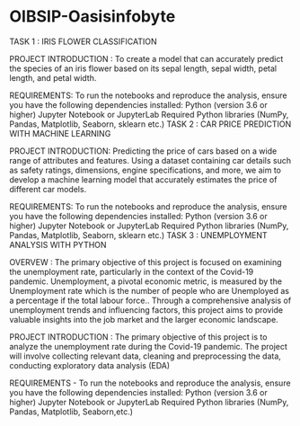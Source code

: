 # OIBSIP-Oasisinfobyte
TASK 1 : IRIS FLOWER CLASSIFICATION

PROJECT INTRODUCTION : To create a model that can accurately predict the species of an iris flower based on its sepal length, sepal width, petal length, and petal width.

REQUIREMENTS: To run the notebooks and reproduce the analysis, ensure you have the following dependencies installed: Python (version 3.6 or higher) Jupyter Notebook or JupyterLab Required Python libraries (NumPy, Pandas, Matplotlib, Seaborn, sklearn etc.)
TASK 2 : CAR PRICE PREDICTION WITH MACHINE LEARNING

PROJECT INTRODUCTION: Predicting the price of cars based on a wide range of attributes and features. Using a dataset containing car details such as safety ratings, dimensions, engine specifications, and more, we aim to develop a machine learning model that accurately estimates the price of different car models.

REQUIREMENTS: To run the notebooks and reproduce the analysis, ensure you have the following dependencies installed: Python (version 3.6 or higher) Jupyter Notebook or JupyterLab Required Python libraries (NumPy, Pandas, Matplotlib, Seaborn, sklearn etc.)
TASK 3 : UNEMPLOYMENT ANALYSIS WITH PYTHON

OVERVEW : The primary objective of this project is focused on examining the unemployment rate, particularly in the context of the Covid-19 pandemic. Unemployment, a pivotal economic metric, is measured by the Unemployment rate which is the number of people who are Unemployed as a percentage if the total labour force.. Through a comprehensive analysis of unemployment trends and influencing factors, this project aims to provide valuable insights into the job market and the larger economic landscape.

PROJECT INTRODUCTION : The primary objective of this project is to analyze the unemployment rate during the Covid-19 pandemic. The project will involve collecting relevant data, cleaning and preprocessing the data, conducting exploratory data analysis (EDA)

REQUIREMENTS - To run the notebooks and reproduce the analysis, ensure you have the following dependencies installed: Python (version 3.6 or higher) Jupyter Notebook or JupyterLab Required Python libraries (NumPy, Pandas, Matplotlib, Seaborn,etc.)
